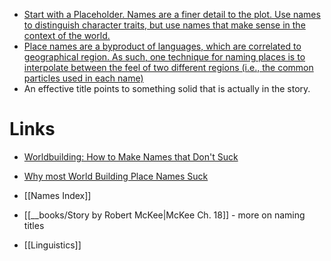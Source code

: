 * [Start with a Placeholder. Names are a finer detail to the plot. Use names to distinguish character traits, but use names that make sense in the context of the world.](https://www.youtube.com/watch?v=-5fjlhJSVbE)
* [Place names are a byproduct of languages, which are correlated to geographical region. As such, one technique for naming places is to interpolate between the feel of two different regions (i.e., the common particles used in each name) ](https://www.youtube.com/watch?v=IFwTfCUY7x8)
* An effective title points to something solid that is actually in the story.

# Links
* [Worldbuilding: How to Make Names that Don't Suck](https://www.youtube.com/watch?v=-5fjlhJSVbE)
* [Why most World Building Place Names Suck](https://www.youtube.com/watch?v=IFwTfCUY7x8)

* [[Names Index]] 
* [[__books/Story by Robert McKee|McKee Ch. 18]] - more on naming titles
* [[Linguistics]]
